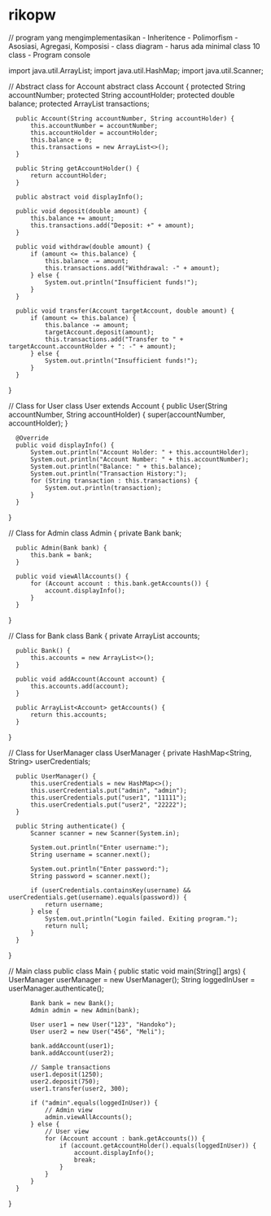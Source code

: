 # rikopw
// program yang mengimplementasikan - Inheritence - Polimorfism - Asosiasi, Agregasi, Komposisi - class diagram - harus ada minimal class 10 class - Program console
  
  
  import java.util.ArrayList;
  import java.util.HashMap;
  import java.util.Scanner;

  // Abstract class for Account
  abstract class Account {
      protected String accountNumber;
      protected String accountHolder;
      protected double balance;
      protected ArrayList<String> transactions;

      public Account(String accountNumber, String accountHolder) {
          this.accountNumber = accountNumber;
          this.accountHolder = accountHolder;
          this.balance = 0;
          this.transactions = new ArrayList<>();
      }

      public String getAccountHolder() {
          return accountHolder;
      }

      public abstract void displayInfo();

      public void deposit(double amount) {
          this.balance += amount;
          this.transactions.add("Deposit: +" + amount);
      }

      public void withdraw(double amount) {
          if (amount <= this.balance) {
              this.balance -= amount;
              this.transactions.add("Withdrawal: -" + amount);
          } else {
              System.out.println("Insufficient funds!");
          }
      }

      public void transfer(Account targetAccount, double amount) {
          if (amount <= this.balance) {
              this.balance -= amount;
              targetAccount.deposit(amount);
              this.transactions.add("Transfer to " + targetAccount.accountHolder + ": -" + amount);
          } else {
              System.out.println("Insufficient funds!");
          }
      }
  }

  // Class for User
  class User extends Account {
      public User(String accountNumber, String accountHolder) {
          super(accountNumber, accountHolder);
      }

      @Override
      public void displayInfo() {
          System.out.println("Account Holder: " + this.accountHolder);
          System.out.println("Account Number: " + this.accountNumber);
          System.out.println("Balance: " + this.balance);
          System.out.println("Transaction History:");
          for (String transaction : this.transactions) {
              System.out.println(transaction);
          }
      }
  }

  // Class for Admin
  class Admin {
      private Bank bank;

      public Admin(Bank bank) {
          this.bank = bank;
      }

      public void viewAllAccounts() {
          for (Account account : this.bank.getAccounts()) {
              account.displayInfo();
          }
      }
  }

  // Class for Bank
  class Bank {
      private ArrayList<Account> accounts;

      public Bank() {
          this.accounts = new ArrayList<>();
      }

      public void addAccount(Account account) {
          this.accounts.add(account);
      }

      public ArrayList<Account> getAccounts() {
          return this.accounts;
      }
  }

  // Class for UserManager
  class UserManager {
      private HashMap<String, String> userCredentials;

      public UserManager() {
          this.userCredentials = new HashMap<>();
          this.userCredentials.put("admin", "admin");
          this.userCredentials.put("user1", "11111");
          this.userCredentials.put("user2", "22222");
      }

      public String authenticate() {
          Scanner scanner = new Scanner(System.in);

          System.out.println("Enter username:");
          String username = scanner.next();

          System.out.println("Enter password:");
          String password = scanner.next();

          if (userCredentials.containsKey(username) && userCredentials.get(username).equals(password)) {
              return username;
          } else {
              System.out.println("Login failed. Exiting program.");
              return null;
          }
      }
  }

  // Main class
  public class Main {
      public static void main(String[] args) {
          UserManager userManager = new UserManager();
          String loggedInUser = userManager.authenticate();

          Bank bank = new Bank();
          Admin admin = new Admin(bank);

          User user1 = new User("123", "Handoko");
          User user2 = new User("456", "Meli");

          bank.addAccount(user1);
          bank.addAccount(user2);

          // Sample transactions
          user1.deposit(1250);
          user2.deposit(750);
          user1.transfer(user2, 300);

          if ("admin".equals(loggedInUser)) {
              // Admin view
              admin.viewAllAccounts();
          } else {
              // User view
              for (Account account : bank.getAccounts()) {
                  if (account.getAccountHolder().equals(loggedInUser)) {
                      account.displayInfo();
                      break;
                  }
              }
          }
      }
  }
